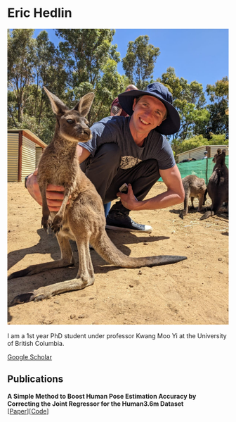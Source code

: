 # Eric Hedlin

![Me](ehedlin.jpeg)

I am a 1st year PhD student under professor Kwang Moo Yi at the University of British Columbia. 

[Google Scholar](https://scholar.google.ca/citations?hl=en&user=x6t__GoAAAAJ)

## Publications

**A Simple Method to Boost Human Pose Estimation Accuracy by Correcting the Joint Regressor for the Human3.6m Dataset**\
[[Paper](https://arxiv.org/abs/2205.00076)][[Code](https://github.com/ubc-vision/joint-regressor-refinement)]
